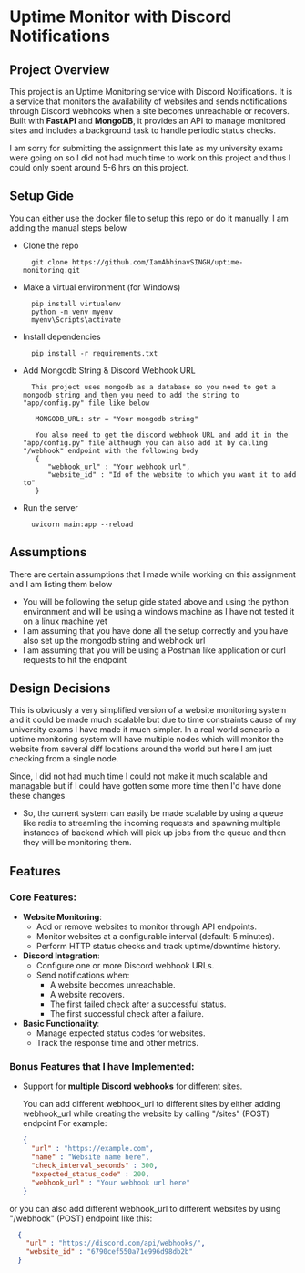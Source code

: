 # Uptime Monitor with Discord Notifications

## Project Overview
This project is an Uptime Monitoring service with Discord Notifications.
It is a service that monitors the availability of websites and sends notifications through Discord webhooks when a site becomes unreachable or recovers. Built with **FastAPI** and **MongoDB**, it provides an API to manage monitored sites and includes a background task to handle periodic status checks.

I am sorry for submitting the assignment this late as my university exams were going on so I did not had much time to work on this project and thus I could only spent around 5-6 hrs on this project.

## Setup Gide
You can either use the docker file to setup this repo or do it manually. I am adding the manual steps below
- Clone the repo
  ```
    git clone https://github.com/IamAbhinavSINGH/uptime-monitoring.git
  ```

- Make a virtual environment (for Windows)
  ```
    pip install virtualenv
    python -m venv myenv
    myenv\Scripts\activate
  ```

- Install dependencies
  ```
    pip install -r requirements.txt
  ```

- Add Mongodb String & Discord Webhook URL
  ```
    This project uses mongodb as a database so you need to get a mongodb string and then you need to add the string to "app/config.py" file like below

     MONGODB_URL: str = "Your mongodb string"

     You also need to get the discord webhook URL and add it in the "app/config.py" file although you can also add it by calling "/webhook" endpoint with the following body
     {
        "webhook_url" : "Your webhook url",
        "website_id" : "Id of the website to which you want it to add to"
     }
  ```

- Run the server
  ```
    uvicorn main:app --reload
  ```

## Assumptions
 There are certain assumptions that I made while working on this assignment and I am listing them below

 - You will be following the setup gide stated above and using the python environment and will be using a windows machine as I have not tested it on a linux machine yet
 - I am assuming that you have done all the setup correctly and you have also set up the mongodb string and webhook url
 - I am assuming that you will be using a Postman like application or curl requests to hit the endpoint

## Design Decisions

This is obviously a very simplified version of a website monitoring system and it could be made much scalable but due to time constraints cause of my university exams I have made it much simpler. In a real world scneario a uptime monitoring system will have multiple nodes which will monitor the website from several diff locations around the world but here I am just checking from a single node.

Since, I did not had much time I could not make it much scalable and managable but if I could have gotten some more time then I'd have done these changes

- So, the current system can easily be made scalable by using a queue like redis to streamling the incoming requests and spawning multiple instances of backend which will pick up jobs from the queue and then they will be monitoring them.

## Features
### Core Features:
- **Website Monitoring**:
  - Add or remove websites to monitor through API endpoints.
  - Monitor websites at a configurable interval (default: 5 minutes).
  - Perform HTTP status checks and track uptime/downtime history.
- **Discord Integration**:
  - Configure one or more Discord webhook URLs.
  - Send notifications when:
    - A website becomes unreachable.
    - A website recovers.
    - The first failed check after a successful status.
    - The first successful check after a failure.
- **Basic Functionality**:
  - Manage expected status codes for websites.
  - Track the response time and other metrics.

### Bonus Features that I have Implemented:

- Support for **multiple Discord webhooks** for different sites.

  You can add different webhook_url to different sites by either adding webhook_url while creating the website by calling "/sites" (POST) endpoint For example:

  ```json
  {
    "url" : "https://example.com",
    "name" : "Website name here",
    "check_interval_seconds" : 300,
    "expected_status_code" : 200,
    "webhook_url" : "Your webhook url here"
  }
  ```

or you can also add different webhook_url to different websites by using "/webhook" (POST) endpoint like this:
```json
  {
    "url" : "https://discord.com/api/webhooks/",
    "website_id" : "6790cef550a71e996d98db2b"
  }
```


